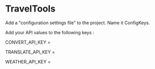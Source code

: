# TravelTools

Add a "configuration settings file" to the project.
Name it ConfigKeys.

Add your API values to the following keys :

CONVERT_API_KEY = 

TRANSLATE_API_KEY = 

WEATHER_API_KEY =
